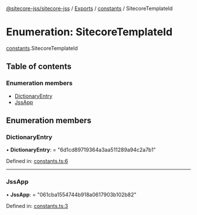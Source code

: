[@sitecore-jss/sitecore-jss](../README.md) / [Exports](../modules.md) / [constants](../modules/constants.md) / SitecoreTemplateId

# Enumeration: SitecoreTemplateId

[constants](../modules/constants.md).SitecoreTemplateId

## Table of contents

### Enumeration members

- [DictionaryEntry](constants.sitecoretemplateid.md#dictionaryentry)
- [JssApp](constants.sitecoretemplateid.md#jssapp)

## Enumeration members

### DictionaryEntry

• **DictionaryEntry**: = "6d1cd89719364a3aa511289a94c2a7b1"

Defined in: [constants.ts:6](https://github.com/Sitecore/jss/blob/94a2bbf1/packages/sitecore-jss/src/constants.ts#L6)

___

### JssApp

• **JssApp**: = "061cba1554744b918a0617903b102b82"

Defined in: [constants.ts:3](https://github.com/Sitecore/jss/blob/94a2bbf1/packages/sitecore-jss/src/constants.ts#L3)

